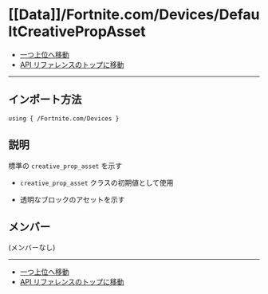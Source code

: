 # [[Data]]/Fortnite.com/Devices/DefaultCreativePropAsset

- [一つ上位へ移動](../main.md)
- [API リファレンスのトップに移動](../../../main.md)

---

## インポート方法

```verse
using { /Fortnite.com/Devices }
```

## 説明

標準の `creative_prop_asset` を示す

- `creative_prop_asset` クラスの初期値として使用

- 透明なブロックのアセットを示す

## メンバー

(メンバーなし)

---

- [一つ上位へ移動](../main.md)
- [API リファレンスのトップに移動](../../../main.md)
